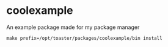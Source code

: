 # coolexample

An example package made for my package manager

`make prefix=/opt/toaster/packages/coolexample/bin install`
